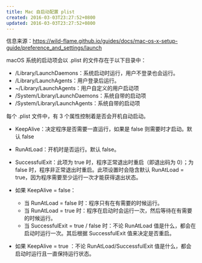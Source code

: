 ```yaml
---
title: Mac 自启动配置 plist
created: 2016-03-03T23:27:52+0800
updated: 2016-03-03T23:27:52+0800
---
```



信息来源：https://wild-flame.github.io/guides/docs/mac-os-x-setup-guide/preference_and_settings/launch

macOS 系统的启动项会以 .plist 的文件存在于以下目录中：

- /Library/LaunchDaemons：系统启动时运行，用户不登录也会运行。
- /Library/LaunchAgents：用户登录后运行。
- ~/Library/LaunchAgents：用户自定义的用户启动项
- /System/Library/LaunchDaemons：系统自带的启动项
- /System/Library/LaunchAgents：系统自带的启动项

每个 .plist 文件中，有 3 个属性控制着是否会开机自动启动。

- KeepAlive：决定程序是否需要一直运行，如果是 false 则需要时才启动。默认 false
- RunAtLoad：开机时是否运行。默认 false。
- SuccessfulExit：此项为 true 时，程序正常退出时重启（即退出码为 0）；为 false 时，程序非正常退出时重启。此项设置时会隐含默认 RunAtLoad = true，因为程序需要至少运行一次才能获得退出状态。

- 如果 KeepAlive = false：
  - 当 RunAtLoad = false 时：程序只有在有需要的时候运行。
  - 当 RunAtLoad = true 时：程序在启动时会运行一次，然后等待在有需要的时候运行。
  - 当 SuccessfulExit = true / false 时：不论 RunAtLoad 值是什么，都会在启动时运行一次。其后根据 SuccessfulExit 值来决定是否重启。
- 如果 KeepAlive = true ：不论 RunAtLoad/SuccessfulExit 值是什么，都会启动时运行且一直保持运行状态。
